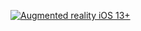 <html>
<head>
<meta http-equiv="AddType" content="model/vnd.reality">
<script type="module" src="https://unpkg.com/@google/model-viewer/dist/model-viewer.min.js"></script>
</head>
<body>
<div id="AR"> 
<div id="ios"> 
<p>
<a rel="ar" href="https://github.com/jdosses/cartel-activista/blob/gh-pages/objetos/nomasviolencia-4.reality?raw=true#callToAction=Go%20back&checkoutTitle=No%20+%20ESMAD&checkoutSubtitle=¡Viva%20el%20paro%20Nacional!%20">
<img src="https://i.imgur.com/KollzUJ.jpg" width="auto" height="auto" alt="Augmented reality iOS 13+">
</a>
</p>
<p>
<model-viewer src="https://jdosses.github.io/cartel-activista/nomasviolencia-android-2.glb" camera-controls ar ar-modes="scene-viewer webxr quick-look" ios-src="https://github.com/jdosses/cartel-activista/blob/gh-pages/objetos/nomasviolencia-iOS-2.usdz?raw=true" camera-orbit="102.9deg 98.18deg 1.401m" min-camera-orbit="auto auto auto" max-camera-orbit="auto auto 1.401m" poster="https://i.imgur.com/KollzUJ.jpg">
</model-viewer>
</p>
</div> 
</div> 
</body>
</html>
